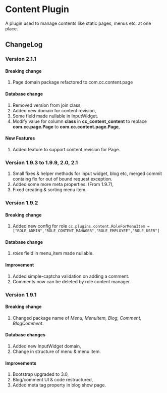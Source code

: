 # Content Plugin

A plugin used to manage contents like static pages, menus etc. at one place.

## ChangeLog

### Version 2.1.1

#### Breaking change

1. Page domain package refactored to com.cc.content.page

#### Database change

1. Removed version from join class,
2. Added new domain for content revision,
3. Some field made nullable in InputWidget.
4. Modify value for column **class** in **cc_content_content** to replace **com.cc.page.Page** to **com.cc.content.page.Page**,

#### New Features

1. Added feature to support content revision for Page.

### Version 1.9.3 to 1.9.9, 2.0, 2.1

1. Small fixes & helper methods for input widget, blog etc, merged commit containg fix for out of bound request exception.
2. Added some more meta properties. (From 1.9.7),
3. Fixed creating & sorting menu item.

### Version 1.9.2

#### Breaking change

1. Added new config for role ```cc.plugins.content.RoleForMenuItem = ["ROLE_ADMIN","ROLE_CONTENT_MANAGER","ROLE_EMPLOYEE","ROLE_USER"]```

#### Database change

1. *roles* field in menu_item made nullable.

#### Improvement

1. Added simple-captcha validation on adding a comment.
2. Comments now can be deleted by role content manager.

### Version 1.9.1

#### Breaking change

1. Changed package name of *Menu, MenuItem, Blog, Comment, BlogComment*.

#### Database changes

1. Added new InputWidget domain,
2. Change in structure of menu & menu item.

#### Improvements

1. Bootstrap upgraded to 3.0,
2. Blog/comment UI & code restructured,
3. Added meta tag property in blog show page.